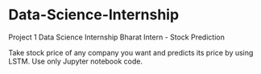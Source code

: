 # Data-Science-Internship
Project 1 Data Science Internship Bharat Intern - Stock Prediction 

Take stock price of any company you
want and predicts its price by using LSTM.
Use only Jupyter notebook code.
